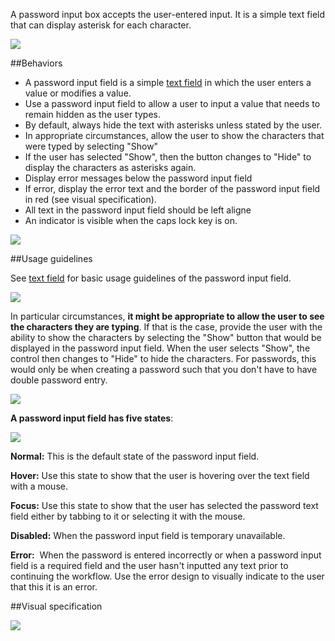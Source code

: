 A password input box accepts the user-entered input. It is a simple text field that can display asterisk for each character.

<span class="confluence-embedded-file-wrapper"><img src="assets/images/171214720/171229672.png" class="confluence-embedded-image" /></span>

##Behaviors

- A password input field is a simple [text field](#/ui-components/input-controls/text) in which the user enters a value or modifies a value.
- Use a password input field to allow a user to input a value that needs to remain hidden as the user types.
- By default, always hide the text with asterisks unless stated by the user.
- In appropriate circumstances, allow the user to show the characters that were typed by selecting "Show"
- If the user has selected "Show", then the button changes to "Hide" to display the characters as asterisks again.
- Display error messages below the password input field
- If error, display the error text and the border of the password input field in red (see visual specification).
- All text in the password input field should be left aligne
- An indicator is visible when the caps lock key is on.

<span class="confluence-embedded-file-wrapper"><img src="assets/images/171214720/183360478.png" class="confluence-embedded-image" /></span>

##Usage guidelines

See [text field](#/ui-components/input-controls/text) for basic usage guidelines of the password input field.

<span class="confluence-embedded-file-wrapper"><img src="assets/images/171214720/183360482.png" class="confluence-embedded-image" /></span>

In particular circumstances, **it might be appropriate to allow the user to see the characters they are typing**. If that is the case, provide the user with the ability to show the characters by selecting the "Show" button that would be displayed in the password input field. When the user selects "Show", the control then changes to "Hide" to hide the characters. For passwords, this would only be when creating a password such that you don't have to have double password entry.

<span class="confluence-embedded-file-wrapper"><img src="assets/images/171214720/183360484.png" class="confluence-embedded-image" /></span>

**A password input field has five states**:

<span class="confluence-embedded-file-wrapper"><img src="assets/images/171214720/183354320.png" class="confluence-embedded-image" /></span>

**Normal:** This is the default state of the password input field.

**Hover:** Use this state to show that the user is hovering over the text field with a mouse. 

**Focus:** Use this state to show that the user has selected the password text field either by tabbing to it or selecting it with the mouse.

**Disabled:** When the password input field is temporary unavailable.

**Error:**  When the password is entered incorrectly or when a password input field is a required field and the user hasn't inputted any text prior to continuing the workflow. Use the error design to visually indicate to the user that this it is an error.

##Visual specification

<span class="confluence-embedded-file-wrapper"><img src="assets/images/171214720/183354319.png" class="confluence-embedded-image" /></span>

